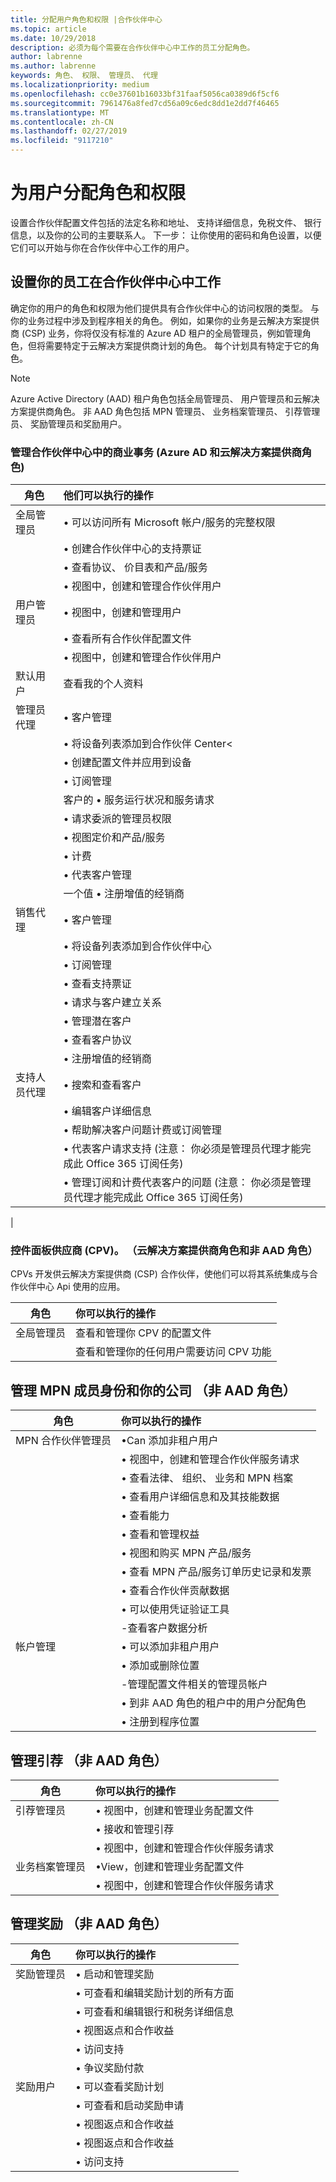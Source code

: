 ```yaml
---
title: 分配用户角色和权限 |合作伙伴中心
ms.topic: article
ms.date: 10/29/2018
description: 必须为每个需要在合作伙伴中心中工作的员工分配角色。
author: labrenne
ms.author: labrenne
keywords: 角色、 权限、 管理员、 代理
ms.localizationpriority: medium
ms.openlocfilehash: cc0e37601b16033bf31faaf5056ca0389d6f5cf6
ms.sourcegitcommit: 7961476a8fed7cd56a09c6edc8dd1e2dd7f46465
ms.translationtype: MT
ms.contentlocale: zh-CN
ms.lasthandoff: 02/27/2019
ms.locfileid: "9117210"
---
```

# <a name="assign-users-roles-and-permissions"></a>为用户分配角色和权限


设置合作伙伴配置文件包括的法定名称和地址、 支持详细信息，免税文件、 银行信息，以及你的公司的主要联系人。 下一步： 让你使用的密码和角色设置，以便它们可以开始与你在合作伙伴中心工作的用户。

## <a name="set-up-your-employees-to-work-in-partner-center"></a>设置你的员工在合作伙伴中心中工作

确定你的用户的角色和权限为他们提供具有合作伙伴中心的访问权限的类型。 与你的业务过程中涉及到程序相关的角色。 例如，如果你的业务是云解决方案提供商 (CSP) 业务，你将仅没有标准的 Azure AD 租户的全局管理员，例如管理角色，但将需要特定于云解决方案提供商计划的角色。 每个计划具有特定于它的角色。

>[!Note]
> Azure Active Directory (AAD) 租户角色包括全局管理员、 用户管理员和云解决方案提供商角色。 非 AAD 角色包括 MPN 管理员、 业务档案管理员、 引荐管理员、 奖励管理员和奖励用户。 

### <a name="manage-commercial-transactions-in-partner-center-azure-ad-and-csp-roles"></a>管理合作伙伴中心中的商业事务 (Azure AD 和云解决方案提供商角色)

|**角色**|**他们可以执行的操作**|
|----------------------------------|:---------------------------------|
|全局管理员|• 可以访问所有 Microsoft 帐户/服务的完整权限
|      |• 创建合作伙伴中心的支持票证
||• 查看协议、 价目表和产品/服务
||• 视图中，创建和管理合作伙伴用户|
|用户管理员   | • 视图中，创建和管理用户
||• 查看所有合作伙伴配置文件
||• 视图中，创建和管理合作伙伴用户  |
|默认用户|  查看我的个人资料   |
|管理员代理 | • 客户管理
||• 将设备列表添加到合作伙伴 Center<
||• 创建配置文件并应用到设备
||• 订阅管理
||客户的 • 服务运行状况和服务请求
||• 请求委派的管理员权限
||• 视图定价和产品/服务
||• 计费
||• 代表客户管理
||一个值 • 注册增值的经销商|
|销售代理 | • 客户管理
||• 将设备列表添加到合作伙伴中心
||• 订阅管理
||• 查看支持票证
||• 请求与客户建立关系
||• 管理潜在客户
||• 查看客户协议
||• 注册增值的经销商|
|支持人员代理| • 搜索和查看客户
||• 编辑客户详细信息
||• 帮助解决客户问题计费或订阅管理
||• 代表客户请求支持 (注意： 你必须是管理员代理才能完成此 Office 365 订阅任务)
||• 管理订阅和计费代表客户的问题 (注意： 你必须是管理员代理才能完成此 Office 365 订阅任务)|
|
### <a name="control-panel-vendor-cpv-csp-role-and-non-aad-role"></a>控件面板供应商 (CPV)。 （云解决方案提供商角色和非 AAD 角色）
CPVs 开发供云解决方案提供商 (CSP) 合作伙伴，使他们可以将其系统集成与合作伙伴中心 Api 使用的应用。 

|**角色**   |**你可以执行的操作**|
|------------------------------|:----------------------------|
|全局管理员| 查看和管理你 CPV 的配置文件|
||查看和管理你的任何用户需要访问 CPV 功能|

## <a name="manage-mpn-membership-and-your-company-non-aad-roles"></a>管理 MPN 成员身份和你的公司 （非 AAD 角色）

|**角色** | **你可以执行的操作**|
|----------------------------|:----------------------------|
|MPN 合作伙伴管理员|•Can 添加非租户用户
||• 视图中，创建和管理合作伙伴服务请求
||• 查看法律、 组织、 业务和 MPN 档案
||• 查看用户详细信息和及其技能数据
||• 查看能力
||• 查看和管理权益
||• 视图和购买 MPN 产品/服务
||• 查看 MPN 产品/服务订单历史记录和发票
||• 查看合作伙伴贡献数据
||• 可以使用凭证验证工具|
||-查看客户数据分析
|帐户管理| • 可以添加非租户用户
||• 添加或删除位置
||-管理配置文件相关的管理员帐户 
||• 到非 AAD 角色的租户中的用户分配角色 
||• 注册到程序位置

## <a name="manage-referrals-non-aad-roles"></a>管理引荐 （非 AAD 角色）

|**角色**|**你可以执行的操作**|
|-----------------------------|:------------------------|
|引荐管理员       |• 视图中，创建和管理业务配置文件
||• 接收和管理引荐
||• 视图中，创建和管理合作伙伴服务请求|
|业务档案管理员   |•View，创建和管理业务配置文件 
||• 视图中，创建和管理合作伙伴服务请求|

## <a name="manage-incentives--non-aad-roles"></a>管理奖励 （非 AAD 角色）

|**角色** | **你可以执行的操作**|
|------------------------------|:-------------------------|
|奖励管理员|• 启动和管理奖励 
||• 可查看和编辑奖励计划的所有方面
||• 可查看和编辑银行和税务详细信息
||• 视图返点和合作收益
||• 访问支持
||• 争议奖励付款|
|奖励用户|• 可以查看奖励计划
||• 可查看和启动奖励申请
||• 视图返点和合作收益
||• 视图返点和合作收益
||• 访问支持












